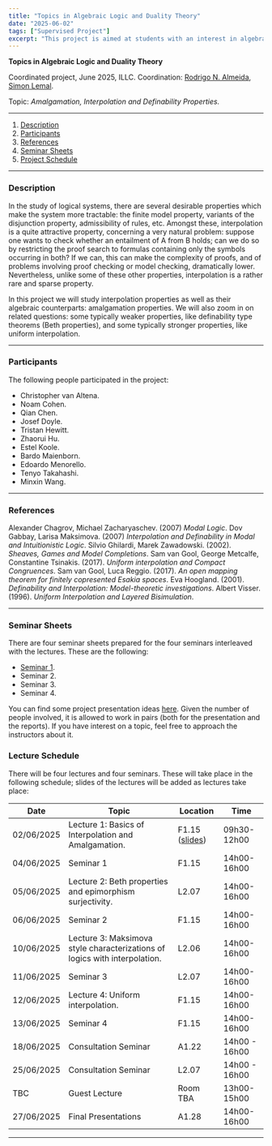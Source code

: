 ```yaml
---
title: "Topics in Algebraic Logic and Duality Theory"
date: "2025-06-02"
tags: ["Supervised Project"]
excerpt: "This project is aimed at students with an interest in algebraic logic and duality theory, seeking to further their knowledge in the field and gain some research experience. This year the focus will be on a classical topic of research which is still quite active: amalgamation, and its interconnections with interpolation properties, as well as other related interpolation style properties (e.g. uniform interpolation)."
---
```


**Topics in Algebraic Logic and Duality Theory**

Coordinated project, June 2025, ILLC.
Coordination: [Rodrigo N. Almeida](https://rodrigonalmeida.github.io/), [Simon Lemal](https://github.com/slemal).

Topic: _Amalgamation, Interpolation and Definability Properties._

***
1. [Description](#description)
2. [Participants](#participants)
3. [References](#references)
4. [Seminar Sheets](#seminarsheets)
5. [Project Schedule](#projectschedule)
***

### **Description**

In the study of logical systems, there are several desirable properties which make the system more tractable: the finite model property, variants of the disjunction property, admissibility of rules, etc. Amongst these, interpolation is a quite attractive property, concerning a very natural problem: suppose one wants to check whether an entailment of A from B holds; can we do so by restricting the proof search to formulas containing only the symbols occurring in both? If we can, this can make the complexity of proofs, and of problems involving proof checking or model checking, dramatically lower. Nevertheless, unlike some of these other properties, interpolation is a rather rare and sparse property.

In this project we will study interpolation properties as well as their algebraic counterparts: amalgamation properties. We will also zoom in on related questions: some typically weaker properties, like definability type theorems (Beth properties), and some typically stronger properties, like uniform interpolation.

***
### **Participants**

The following people participated in the project:
- Christopher van Altena.
- Noam Cohen.
- Qian Chen.
- Josef Doyle.
- Tristan Hewitt.
- Zhaorui Hu. 
- Estel Koole.
- Bardo Maienborn.
- Edoardo Menorello.
- Tenyo Takahashi.
- Minxin Wang.

***

### **References**

Alexander Chagrov, Michael Zacharyaschev. (2007) *Modal Logic*.
Dov Gabbay, Larisa Maksimova. (2007) *Interpolation and Definability in Modal and Intuitionistic Logic*.
Silvio Ghilardi, Marek Zawadowski. (2002). *Sheaves, Games and Model Completions*.
Sam van Gool, George Metcalfe, Constantine Tsinakis. (2017). *Uniform interpolation and Compact Congruences*.
Sam van Gool, Luca Reggio. (2017). *An open mapping theorem for finitely copresented Esakia spaces*.
Eva Hoogland. (2001). *Definability and Interpolation: Model-theoretic investigations*.
Albert Visser. (1996). *Uniform Interpolation and Layered Bisimulation*.

***

### **Seminar Sheets**

There are four seminar sheets prepared for the four seminars interleaved with the lectures. These are the following:
- [Seminar 1](https://github.com/RodrigoNAlmeida/rodrigonalmeida.github.io/blob/main/projects/Amalgamation_Project/Topics_in_Algebraic_Logic___Seminar_1.pdf).
- Seminar 2.
- Seminar 3.
- Seminar 4.

You can find some project presentation ideas [here](https://github.com/RodrigoNAlmeida/rodrigonalmeida.github.io/blob/main/projects/Amalgamation_Project/TADT_2024___Project_Ideas.pdf). Given the number of people involved, it is allowed to work in pairs (both for the presentation and the reports). If you have interest on a topic, feel free to approach the instructors about it.

### **Lecture Schedule**

There will be four lectures and four seminars. These will take place in the following schedule; slides of the lectures will be added as lectures take place:

| Date| Topic  | Location | Time  |
|-----|----|-----------------|-------------|
| 02/06/2025 | Lecture 1: Basics of Interpolation and Amalgamation. | F1.15 ([slides](https://github.com/RodrigoNAlmeida/rodrigonalmeida.github.io/blob/main/projects/Amalgamation_Project/Topics_in_Algebraic_Logic_and_Duality_Theory__Lecture_1_.pdf)) | 09h30-12h00  |
| 04/06/2025 | Seminar 1 | F1.15 | 14h00-16h00 |
| 05/06/2025 | Lecture 2: Beth properties and epimorphism surjectivity. | L2.07 | 14h00-16h00 |
| 06/06/2025 | Seminar 2 | F1.15 | 14h00-16h00 |
| 10/06/2025  | Lecture 3: Maksimova style characterizations of logics with interpolation.  | L2.06  | 14h00-16h00 |
| 11/06/2025  | Seminar 3 | L2.07 | 14h00-16h00 |
| 12/06/2025  | Lecture 4: Uniform interpolation. | F1.15 | 14h00-16h00 |
| 13/06/2025 | Seminar 4 | F1.15 | 14h00-16h00 |
| 18/06/2025 | Consultation Seminar | A1.22 | 14h00 - 16h00|
| 25/06/2025 | Consultation Seminar | L2.07 | 14h00 - 16h00|
| TBC  | Guest Lecture  | Room TBA | 13h00-15h00 |
| 27/06/2025  | Final Presentations  | A1.28   | 14h00-16h00 |

***
